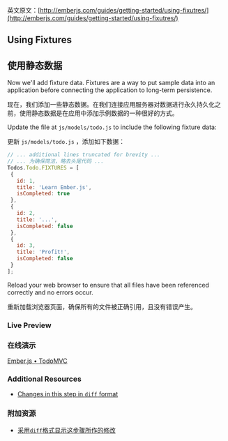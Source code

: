 英文原文：[http://emberjs.com/guides/getting-started/using-fixutres/](http://emberjs.com/guides/getting-started/using-fixutres/)

## Using Fixtures

## 使用静态数据

Now we'll add fixture data. Fixtures are a way to put sample data into an application before connecting the application to long-term persistence.

现在，我们添加一些静态数据。在我们连接应用服务器对数据进行永久持久化之前，使用静态数据是在应用中添加示例数据的一种很好的方式。

Update the file at `js/models/todo.js` to include the following fixture data:

更新 `js/models/todo.js` ，添加如下数据：

```javascript
// ... additional lines truncated for brevity ...
// ... 为确保简洁，略去头尾代码 ...
Todos.Todo.FIXTURES = [
 {
   id: 1,
   title: 'Learn Ember.js',
   isCompleted: true
 },
 {
   id: 2,
   title: '...',
   isCompleted: false
 },
 {
   id: 3,
   title: 'Profit!',
   isCompleted: false
 }
];
```

Reload your web browser to ensure that all files have been referenced correctly and no errors occur.

重新加载浏览器页面，确保所有的文件被正确引用，且没有错误产生。

### Live Preview
### 在线演示
<a class="jsbin-embed" href="http://jsbin.com/akoguw/2/embed?live">Ember.js • TodoMVC</a><script src="http://static.jsbin.com/js/embed.js"></script>

### Additional Resources

  * [Changes in this step in `diff` format](https://github.com/emberjs/quickstart-code-sample/commit/9e6e638f4d156399e38b17ae36e191d9cb1f2797)

### 附加资源

  * [采用`diff`格式显示这步骤所作的修改](https://github.com/emberjs/quickstart-code-sample/commit/9e6e638f4d156399e38b17ae36e191d9cb1f2797)
